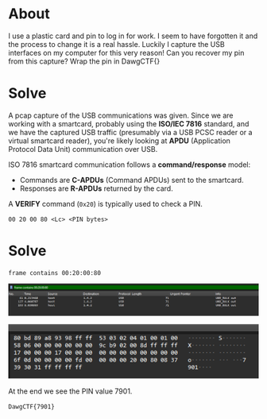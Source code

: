 # About
I use a plastic card and pin to log in for work. I seem to have forgotten it and the process to change it is a real hassle. Luckily I capture the USB interfaces on my computer for this very reason! Can you recover my pin from this capture? Wrap the pin in DawgCTF{}

# Solve
A pcap capture of the USB communications was given.
Since we are working with a smartcard, probably using the **ISO/IEC 7816** standard, and we have the captured USB traffic (presumably via a USB PCSC reader or a virtual smartcard reader), you're likely looking at **APDU** (Application Protocol Data Unit) communication over USB.

ISO 7816 smartcard communication follows a **command/response** model:
- Commands are **C-APDUs** (Command APDUs) sent to the smartcard.
- Responses are **R-APDUs** returned by the card.

A **VERIFY** command (`0x20`) is typically used to check a PIN.
```
00 20 00 80 <Lc> <PIN bytes>
```
# Solve
```
frame contains 00:20:00:80
```
![](../Images/Pasted%20image%2020250419221726.png)

![](../Images/Pasted%20image%2020250419221745.png)

At the end we see the PIN value 7901.

```
DawgCTF{7901}
```
